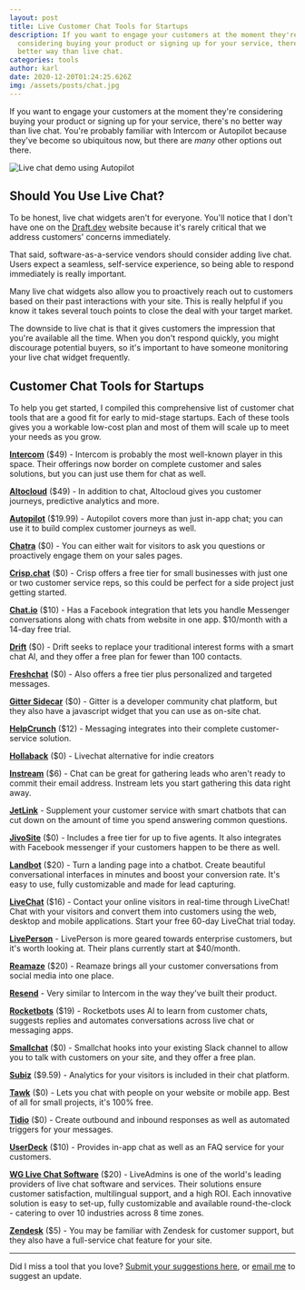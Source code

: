 ```yaml
---
layout: post
title: Live Customer Chat Tools for Startups
description: If you want to engage your customers at the moment they're
  considering buying your product or signing up for your service, there's no
  better way than live chat.
categories: tools
author: karl
date: 2020-12-20T01:24:25.626Z
img: /assets/posts/chat.jpg
---
```

If you want to engage your customers at the moment they're considering buying your product or signing up for your service, there's no better way than live chat. You're probably familiar with Intercom or Autopilot because they've become so ubiquitous now, but there are _many_ other options out there.

![Live chat demo using Autopilot](https://i.imgur.com/yyUjCLE.gif)

## Should You Use Live Chat?
To be honest, live chat widgets aren't for everyone. You'll notice that I don't have one on the [Draft.dev](https://draft.dev) website because it's rarely critical that we address customers' concerns immediately.

That said, software-as-a-service vendors should consider adding live chat. Users expect a seamless, self-service experience, so being able to respond immediately is really important.

Many live chat widgets also allow you to proactively reach out to customers based on their past interactions with your site. This is really helpful if you know it takes several touch points to close the deal with your target market.

The downside to live chat is that it gives customers the impression that you're available all the time. When you don't respond quickly, you might discourage potential buyers, so it's important to have someone monitoring your live chat widget frequently.

## Customer Chat Tools for Startups
To help you get started, I compiled this comprehensive list of customer chat tools that are a good fit for early to mid-stage startups. Each of these tools gives you a workable low-cost plan and most of them will scale up to meet your needs as you grow.

**[Intercom](https://www.intercom.com/)** ($49) - Intercom is probably the most well-known player in this space. Their offerings now border on complete customer and sales solutions, but you can just use them for chat as well.

**[Altocloud](https://www.altocloud.com/)** ($49) - In addition to chat, Altocloud gives you customer journeys, predictive analytics and more.

**[Autopilot](https://autopilothq.com/)** ($19.99) - Autopilot covers more than just in-app chat; you can use it to build complex customer journeys as well.

**[Chatra](https://chatra.io/)** ($0) - You can either wait for visitors to ask you questions or proactively engage them on your sales pages.

**[Crisp.chat](https://crisp.chat/en/)** ($0) - Crisp offers a free tier for small businesses with just one or two customer service reps, so this could be perfect for a side project just getting started.

**[Chat.io](https://www.chat.io/)** ($10) - Has a Facebook integration that lets you handle Messenger conversations along with chats from website in one app. $10/month with a 14-day free trial.

**[Drift](https://www.drift.com/)** ($0) - Drift seeks to replace your traditional interest forms with a smart chat AI, and they offer a free plan for fewer than 100 contacts.

**[Freshchat](https://www.freshchat.io/)** ($0) - Also offers a free tier plus personalized and targeted messages.

**[Gitter Sidecar](https://sidecar.gitter.im/)** ($0) - Gitter is a developer community chat platform, but they also have a javascript widget that you can use as on-site chat.

**[HelpCrunch](https://helpcrunch.com/)** ($12) - Messaging integrates into their complete customer-service solution.

**[Hollaback](https://hollabackapp.com/)** ($0) - Livechat alternative for indie creators

**[Instream](http://instream.io/en/)** ($6) - Chat can be great for gathering leads who aren't ready to commit their email address. Instream lets you start gathering this data right away.

**[JetLink](https://jetlink.io/)** - Supplement your customer service with smart chatbots that can cut down on the amount of time you spend answering common questions.

**[JivoSite](https://www.jivochat.com/)** ($0) - Includes a free tier for up to five agents. It also integrates with Facebook messenger if your customers happen to be there as well.

**[Landbot](https://landbot.io/)** ($20) - Turn a landing page into a chatbot. Create beautiful conversational interfaces in minutes and boost your conversion rate. It's easy to use, fully customizable and made for lead capturing.

**[LiveChat](https://www.livechatinc.com/)** ($16) - Contact your online visitors in real-time through LiveChat! Chat with your visitors and convert them into customers using the web, desktop and mobile applications. Start your free 60-day LiveChat trial today.

**[LivePerson](https://www.liveperson.com/)** - LivePerson is more geared towards enterprise customers, but it's worth looking at. Their plans currently start at $40/month.

**[Reamaze](https://www.reamaze.com/)** ($20) - Reamaze brings all your customer conversations from social media into one place.

**[Resend](https://resend.io/)** - Very similar to Intercom in the way they've built their product.

**[Rocketbots](https://rocketbots.io/)** ($19) - Rocketbots uses AI to learn from customer chats, suggests replies and automates conversations across live chat or messaging apps.

**[Smallchat](https://small.chat/)** ($0) - Smallchat hooks into your existing Slack channel to allow you to talk with customers on your site, and they offer a free plan.

**[Subiz](https://subiz.com/)** ($9.59) - Analytics for your visitors is included in their chat platform.

**[Tawk](https://www.tawk.to/)** ($0) - Lets you chat with people on your website or mobile app. Best of all for small projects, it's 100% free.

**[Tidio](https://www.tidiochat.com/)** ($0) - Create outbound and inbound responses as well as automated triggers for your messages.

**[UserDeck](https://userdeck.com/conversations)** ($10) - Provides in-app chat as well as an FAQ service for your customers.

**[WG Live Chat Software](https://www.liveadmins.com/)** ($20) - LiveAdmins is one of the world's leading providers of live chat software and services. Their solutions ensure customer satisfaction, multilingual support, and a high ROI. Each innovative solution is easy to set-up, fully customizable and available round-the-clock - catering to over 10 industries across 8 time zones.

**[Zendesk](https://www.zendesk.com/chat/)** ($5) - You may be familiar with Zendesk for customer support, but they also have a full-service chat feature for your site.

-----

Did I miss a tool that you love? [Submit your suggestions here](https://www.portablecto.com/tools/submit), or [email me](mailto:marketing@portablecto.com) to suggest an update.